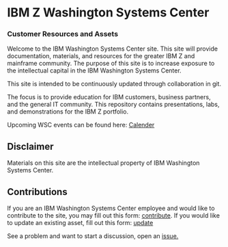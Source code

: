 # IBM Z Washington Systems Center 
### Customer Resources and Assets

Welcome to the IBM Washington Systems Center site.  This site will provide documentation, materials, and resources for the greater IBM Z and mainframe community.   The purpose of this site is to increase exposure to the intellectual capital in the IBM Washington Systems Center.

This site is intended to be continuously updated through collaboration in git.   

The focus is to provide education for IBM customers, business partners, and the general IT community. This repository contains presentations, labs, and demonstrations for the IBM Z portfolio. 

Upcoming WSC events can be found here: [Calender](https://ibm-zcouncil.com/events-calendar/?event_category_id=wsc#espresso_calendar)

## Disclaimer 

Materials on this site are the intellectual property of IBM Washington Systems Center. 


## Contributions

If you are an IBM Washington Systems Center employee and would like to contribute to the site, you may fill out this form: [contribute](https://wkf.ms/40u07Iu). If you would like to update an existing asset, fill out this form: [update](https://wkf.ms/4hwmYtB)


See a problem and want to start a discussion, open an [issue.](https://github.com/ibm-wsc/website/issues)
